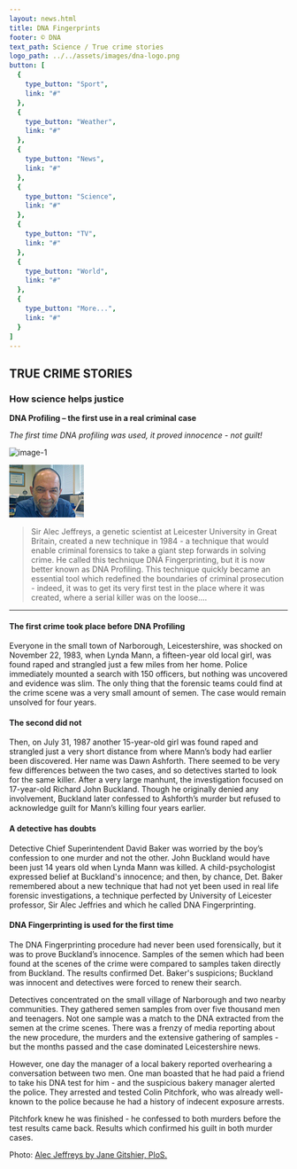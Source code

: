 ```yaml
---
layout: news.html
title: DNA Fingerprints
footer: © DNA
text_path: Science / True crime stories
logo_path: ../../assets/images/dna-logo.png
button: [
  {
    type_button: "Sport",
    link: "#"
  },
  {
    type_button: "Weather",
    link: "#"
  },
  {
    type_button: "News",
    link: "#"
  },
  {
    type_button: "Science",
    link: "#"
  },
  {
    type_button: "TV",
    link: "#"
  },
  {
    type_button: "World",
    link: "#"
  },
  {
    type_button: "More...",
    link: "#"
  }
]
---
```

## TRUE CRIME STORIES

### How science helps justice

**DNA Profiling – the first use in a real criminal case**

_The first time DNA profiling was used, it proved innocence - not guilt!_


![image-1](../../assets/images/dna-fingerprints-jail.png)

<left>![](../../assets/images/fingerprints-alex.png)</left>

>Sir Alec Jeffreys, a genetic scientist at Leicester University in Great Britain, created a new technique in 1984 - a technique that would enable criminal forensics to take a giant step forwards in solving crime. He called this technique DNA Fingerprinting, but it is now better known as DNA Profiling. This technique quickly became an essential tool which redefined the boundaries of criminal prosecution - indeed, it was to get its very first test in the place where it was created, where a serial killer was on the loose....

***
#### The first crime took place before DNA Profiling

Everyone in the small town of Narborough, Leicestershire, was shocked on November 22, 1983, when Lynda Mann, a fifteen-year old local girl, was found raped and strangled just a few miles from her home. Police immediately mounted a search with 150 officers, but nothing was uncovered and evidence was slim. The only thing that the forensic teams could find at the crime scene was a very small amount of semen. The case would remain unsolved for four years.

#### The second did not

Then, on July 31, 1987 another 15-year-old girl was found raped and strangled just a very short distance from where Mann’s body had earlier been discovered. Her name was Dawn Ashforth. There seemed to be very few differences between the two cases, and so detectives started to look for the same killer. After a very large manhunt, the investigation focused on 17-year-old Richard John Buckland. Though he originally denied any involvement, Buckland later confessed to Ashforth’s murder but refused to acknowledge guilt for Mann’s killing four years earlier.

#### A detective has doubts

Detective Chief Superintendent David Baker was worried by the boy’s confession to one murder and not the other. John Buckland would have been just 14 years old when Lynda Mann was killed. A child-psychologist expressed belief at Buckland's innocence; and then, by chance, Det. Baker remembered about a new technique that had not yet been used in real life forensic investigations, a technique perfected by University of Leicester professor, Sir Alec Jeffries and which he called DNA Fingerprinting.

#### DNA Fingerprinting is used for the first time

The DNA Fingerprinting procedure had never been used forensically, but it was to prove Buckland’s innocence. Samples of the semen which had been found at the scenes of the crime were compared to samples taken directly from Buckland. The results confirmed Det. Baker's suspicions; Buckland was innocent and detectives were forced to renew their search.

Detectives concentrated on the small village of Narborough and two nearby communities. They gathered semen samples from over five thousand men and teenagers. Not one sample was a match to the DNA extracted from the semen at the crime scenes. There was a frenzy of media reporting about the new procedure, the murders and the extensive gathering of samples - but the months passed and the case dominated Leicestershire news.

However, one day the manager of a local bakery reported overhearing a conversation between two men. One man boasted that he had paid a friend to take his DNA test for him - and the suspicious bakery manager alerted the police. They arrested and tested Colin Pitchfork, who was already well-known to the police because he had a history of indecent exposure arrests.

Pitchfork knew he was finished - he confessed to both murders before the test results came back. Results which confirmed his guilt in both murder cases.


Photo: [Alec Jeffreys by Jane Gitshier, PloS.](http://en.wikipedia.org/wiki/File:Alec-Jeffreys.jpg)
